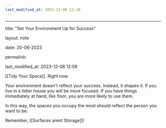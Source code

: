 ```yaml
---
last_modified_at: 2023-12-08 12:10
---
```

---

title: "Set Your Environment Up for Success"

layout: note

date: 20-06-2023

permalink:

last_modified_at: 2023-12-08 12:09

 [[Tidy Your Space]]. Right now. 

Your environment doesn't reflect your success. Instead, it shapes it. If you live in a tidier house you will be more focused. If you have things immediately at hand, like floor, you are more likely to use them. 

In this way, the spaces you occupy the most should reflect the person you want to be. 

Remember, [[Surfaces arent Storage]]! 

